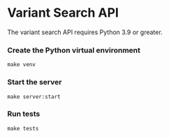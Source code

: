 # Variant Search API

The variant search API requires Python 3.9 or greater.

### Create the Python virtual environment

```
make venv
```

### Start the server

```
make server:start
```

### Run tests

```
make tests
```
